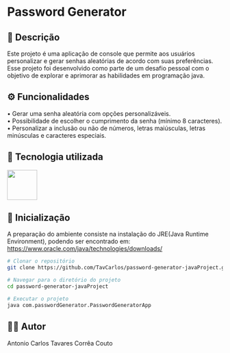 # Password Generator

## 📝 Descrição
Este projeto é uma aplicação de console que permite aos usuários personalizar e gerar senhas aleatórias de acordo com suas preferências.
Esse projeto foi desenvolvido como parte de um desafio pessoal com o objetivo de explorar e aprimorar as habilidades em programação java.

## ⚙️ Funcionalidades
 • Gerar uma senha aleatória com opções personalizáveis. </br>
 • Possibilidade de escolher o cumprimento da senha (mínimo 8 caracteres). </br>
 • Personalizar a inclusão ou não de números, letras maiúsculas, letras minúsculas e caracteres especiais.

## 🔧 Tecnologia utilizada

<img height="70" src="https://cdn.jsdelivr.net/gh/devicons/devicon/icons/java/java-original-wordmark.svg" />

## 🚀 Inicialização
A preparação do ambiente consiste na instalação do JRE(Java Runtime Environment), podendo ser encontrado em: https://www.oracle.com/java/technologies/downloads/

```bash
# Clonar o repositório
git clone https://github.com/TavCarlos/password-generator-javaProject.git

# Navegar para o diretório do projeto
cd password-generator-javaProject

# Executar o projeto
java com.passwordGenerator.PasswordGeneratorApp
```

## 👨‍💻 Autor
Antonio Carlos Tavares Corrêa Couto

